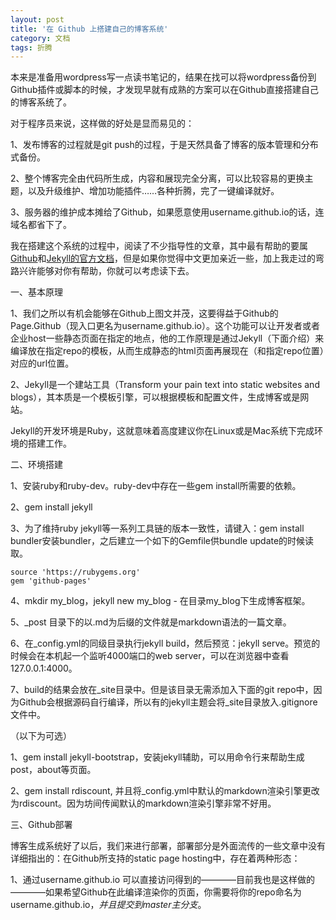 ```yaml
---
layout: post
title: '在 Github 上搭建自己的博客系统'
category: 文档
tags: 折腾
---
```



本来是准备用wordpress写一点读书笔记的，结果在找可以将wordpress备份到Github插件或脚本的时候，才发现早就有成熟的方案可以在Github直接搭建自己的博客系统了。

对于程序员来说，这样做的好处是显而易见的：

1、发布博客的过程就是git push的过程，于是天然具备了博客的版本管理和分布式备份。

2、整个博客完全由代码所生成，内容和展现完全分离，可以比较容易的更换主题，以及升级维护、增加功能插件……各种折腾，完了一键编译就好。

3、服务器的维护成本摊给了Github，如果愿意使用username.github.io的话，连域名都省下了。

我在搭建这个系统的过程中，阅读了不少指导性的文章，其中最有帮助的要属[Github](http://help.github.com/categories/20/articles/)和[Jekyll的官方文档](http://jekyllrb.com/docs/home/)，但是如果你觉得中文更加亲近一些，加上我走过的弯路兴许能够对你有帮助，你就可以考虑读下去。



一、基本原理

1、我们之所以有机会能够在Github上图文并茂，这要得益于Github的Page.Github（现入口更名为username.github.io）。这个功能可以让开发者或者企业host一些静态页面在指定的地点，他的工作原理是通过Jekyll（下面介绍）来编译放在指定repo的模板，从而生成静态的html页面再展现在（和指定repo位置）对应的url位置。

2、Jekyll是一个建站工具（Transform your pain text into static websites and blogs），其本质是一个模板引擎，可以根据模板和配置文件，生成博客或是网站。
    
Jekyll的开发环境是Ruby，这就意味着高度建议你在Linux或是Mac系统下完成环境的搭建工作。


二、环境搭建

1、安装ruby和ruby-dev。ruby-dev中存在一些gem install所需要的依赖。

2、gem install jekyll

3、为了维持ruby jekyll等一系列工具链的版本一致性，请键入：gem install bundler安装bundler，之后建立一个如下的Gemfile供bundle update的时候读取。


    source 'https://rubygems.org'
    gem 'github-pages'


4、mkdir my_blog，jekyll new my_blog - 在目录my_blog下生成博客框架。

5、_post 目录下的以.md为后缀的文件就是markdown语法的一篇文章。

6、在_config.yml的同级目录执行jekyll build，然后预览：jekyll serve。预览的时候会在本机起一个监听4000端口的web server，可以在浏览器中查看127.0.0.1:4000。

7、build的结果会放在_site目录中。但是该目录无需添加入下面的git repo中，因为Github会根据源码自行编译，所以有的jekyll主题会将_site目录放入.gitignore文件中。

（以下为可选）

1、gem install jekyll-bootstrap，安装jekyll辅助，可以用命令行来帮助生成post，about等页面。

2、gem install rdiscount, 并且将_config.yml中默认的markdown渲染引擎更改为rdiscount。因为坊间传闻默认的markdown渲染引擎非常不好用。


三、Github部署

博客生成系统好了以后，我们来进行部署，部署部分是外面流传的一些文章中没有详细指出的：在Github所支持的static page hosting中，存在着两种形态：

1、通过username.github.io 可以直接访问得到的————目前我也是这样做的————如果希望Github在此编译渲染你的页面，你需要将你的repo命名为username.github.io，*并且提交到master主分支*。






